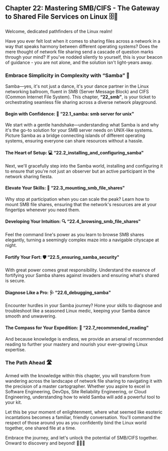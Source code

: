 ## Chapter 22: Mastering SMB/CIFS - The Gateway to Shared File Services on Linux 🗄️🔗

Welcome, dedicated pathfinders of the Linux realm!

Have you ever felt lost when it comes to sharing files across a network in a way that speaks harmony between different operating systems? Does the mere thought of network file sharing send a cascade of question marks through your mind? If you've nodded silently to yourself, this is your beacon of guidance - you are not alone, and the solution isn't light-years away.

### Embrace Simplicity in Complexity with “Samba” 🤝

Samba—yes, it's not just a dance, it's your dance partner in the Linux networking ballroom, fluent in SMB (Server Message Block) and CIFS (Common Internet File System). This chapter, **“22_smb”**, is your ticket to orchestrating seamless file sharing across a diverse network playground.

#### Begin with Confidence: 🎯 “22.1_samba: smb server for unix"

We start with a gentle handshake—understanding what Samba is and why it's the go-to solution for your SMB server needs on UNIX-like systems. Picture Samba as a bridge connecting islands of different operating systems, ensuring everyone can share resources without a hassle.

#### The Heart of Setup: 💻 “22.2_installing_and_configuring_samba"

Next, we'll gracefully step into the Samba world, installing and configuring it to ensure that you're not just an observer but an active participant in the network sharing fiesta.

#### Elevate Your Skills: 🧗 “22.3_mounting_smb_file_shares"

Why stop at participation when you can scale the peak? Learn how to mount SMB file shares, ensuring that the network's resources are at your fingertips whenever you need them.

#### Developing Your Intuition: 🔍 “22.4_browsing_smb_file_shares"

Feel the command line's power as you learn to browse SMB shares elegantly, turning a seemingly complex maze into a navigable cityscape at night.

#### Fortify Your Fort: 🛡️ “22.5_ensuring_samba_security"

With great power comes great responsibility. Understand the essence of fortifying your Samba shares against invaders and ensuring what's shared is secure.

#### Diagnose Like a Pro: 🩺 “22.6_debugging_samba"

Encounter hurdles in your Samba journey? Hone your skills to diagnose and troubleshoot like a seasoned Linux medic, keeping your Samba dance smooth and unwavering.

#### The Compass for Your Expedition: 🧭 “22.7_recommended_reading"

And because knowledge is endless, we provide an arsenal of recommended reading to further your mastery and nourish your ever-growing Linux expertise.

### The Path Ahead 🛣️

Armed with the knowledge within this chapter, you will transform from wandering across the landscape of network file sharing to navigating it with the precision of a master cartographer. Whether you aspire to excel in Software Engineering, DevOps, Site Reliability Engineering, or Cloud Engineering, understanding how to wield Samba will add a powerful tool to your kit.

Let this be your moment of enlightenment, where what seemed like esoteric incantations becomes a familiar, friendly conversation. You'll command the respect of those around you as you confidently bind the Linux world together, one shared file at a time.

Embrace the journey, and let's unlock the potential of SMB/CIFS together. Onward to discovery and beyond! 🚀🌐🐧